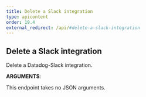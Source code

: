 ```yaml
---
title: Delete a Slack integration
type: apicontent
order: 19.4
external_redirect: /api/#delete-a-slack-integration
---
```


## Delete a Slack integration

Delete a Datadog-Slack integration.


**ARGUMENTS**:


This endpoint takes no JSON arguments.
